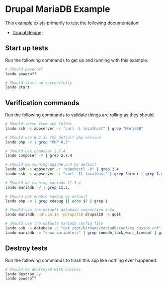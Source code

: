 Drupal MariaDB Example
======================

This example exists primarily to test the following documentation:

* [Drupal Recipe](https://docs.devwithlando.io/tutorials/drupal.html)

Start up tests
--------------

Run the following commands to get up and running with this example.

```bash
# Should poweroff
lando poweroff

# Should start up successfully
lando start
```

Verification commands
---------------------

Run the following commands to validate things are rolling as they should.

```bash
# Should serve from web folder
lando ssh -s appserver -c "curl -L localhost" | grep "MariaDB"

# Should use 8.3 as the default php version
lando php -v | grep "PHP 8.3"

# Should use composer 2.7.4
lando composer -V | grep 2.7.4

# Should be running apache 2.4 by default
lando ssh -s appserver -c "apachectl -V" | grep 2.4
lando ssh -s appserver -c "curl -IL localhost" | grep Server | grep 2.4

# Should be running mariadb 11.3.x
lando mariadb -V | grep 11.3.

# Should not enable xdebug by default
lando php -m | grep xdebug || echo $? | grep 1

# Should use the default database connection info
lando mariadb -udrupal10 -pdrupal10 drupal10 -e quit

# Should use the default mariadb config file
lando ssh -s database -c "cat /opt/bitnami/mariadb/conf/my_custom.cnf" | grep "innodb_lock_wait_timeout = 121"
lando mariadb -e "show variables;" | grep innodb_lock_wait_timeout | grep 121
```

Destroy tests
-------------

Run the following commands to trash this app like nothing ever happened.

```bash
# Should be destroyed with success
lando destroy -y
lando poweroff
```
